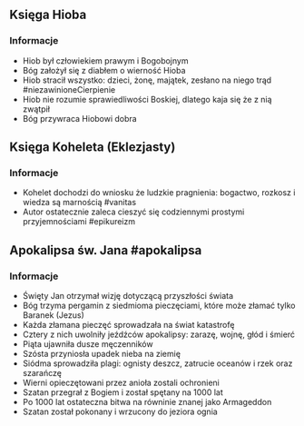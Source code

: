 ## Księga Hioba
### Informacje
- Hiob był człowiekiem prawym i Bogobojnym
- Bóg założył się z diabłem o wierność Hioba
- Hiob stracił wszystko: dzieci, żonę, majątek, zesłano na niego trąd #niezawinioneCierpienie
- Hiob nie rozumie sprawiedliwości Boskiej, dlatego kaja się że z nią zwątpił
- Bóg przywraca Hiobowi dobra

## Księga Koheleta (Eklezjasty)
### Informacje
- Kohelet dochodzi do wniosku że ludzkie pragnienia: bogactwo, rozkosz i wiedza są marnością #vanitas
- Autor ostatecznie zaleca cieszyć się codziennymi prostymi przyjemnościami #epikureizm 

## Apokalipsa św. Jana #apokalipsa
### Informacje
- Święty Jan otrzymał wizję dotyczącą przyszłości świata
- Bóg trzyma pergamin z siedmioma pieczęciami, które może złamać tylko Baranek (Jezus)
- Każda złamana pieczęć sprowadzała na świat katastrofę
- Cztery z nich uwolniły jeźdźców apokalipsy: zarazę, wojnę, głód i śmierć
- Piąta ujawniła dusze męczenników
- Szósta przyniosła upadek nieba na ziemię
- Siódma sprowadziła plagi: ognisty deszcz, zatrucie oceanów i rzek oraz szarańczę
- Wierni opieczętowani przez anioła zostali ochronieni
- Szatan przegrał z Bogiem i został spętany na 1000 lat
- Po 1000 lat ostateczna bitwa na równinie znanej jako Armageddon
- Szatan został pokonany i wrzucony do jeziora ognia